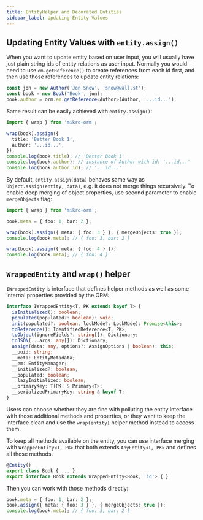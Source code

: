 ```yaml
---
title: EntityHelper and Decorated Entities
sidebar_label: Updating Entity Values
---
```


## Updating Entity Values with `entity.assign()`

When you want to update entity based on user input, you will usually have just plain
string ids of entity relations as user input. Normally you would need to use 
`em.getReference()` to create references from each id first, and then
use those references to update entity relations:

```typescript
const jon = new Author('Jon Snow', 'snow@wall.st');
const book = new Book('Book', jon);
book.author = orm.em.getReference<Author>(Author, '...id...');
```

Same result can be easily achieved with `entity.assign()`:

```typescript
import { wrap } from 'mikro-orm';

wrap(book).assign({ 
  title: 'Better Book 1', 
  author: '...id...',
});
console.log(book.title); // 'Better Book 1'
console.log(book.author); // instance of Author with id: '...id...'
console.log(book.author.id); // '...id...'
```

By default, `entity.assign(data)` behaves same way as `Object.assign(entity, data)`, 
e.g. it does not merge things recursively. To enable deep merging of object properties, 
use second parameter to enable `mergeObjects` flag:

```typescript
import { wrap } from 'mikro-orm';

book.meta = { foo: 1, bar: 2 };

wrap(book).assign({ meta: { foo: 3 } }, { mergeObjects: true });
console.log(book.meta); // { foo: 3, bar: 2 }

wrap(book).assign({ meta: { foo: 4 } });
console.log(book.meta); // { foo: 4 }
```

## `WrappedEntity` and `wrap()` helper

`IWrappedEntity` is interface that defines helper methods as well as some internal 
properties provided by the ORM:

```typescript
interface IWrappedEntity<T, PK extends keyof T> {
  isInitialized(): boolean;
  populated(populated?: boolean): void;
  init(populated?: boolean, lockMode?: LockMode): Promise<this>;
  toReference(): IdentifiedReference<T, PK>;
  toObject(ignoreFields?: string[]): Dictionary;
  toJSON(...args: any[]): Dictionary;
  assign(data: any, options?: AssignOptions | boolean): this;
  __uuid: string;
  __meta: EntityMetadata;
  __em: EntityManager;
  __initialized?: boolean;
  __populated: boolean;
  __lazyInitialized: boolean;
  __primaryKey: T[PK] & Primary<T>;
  __serializedPrimaryKey: string & keyof T;
}
```

Users can choose whether they are fine with polluting the entity interface with 
those additional methods and properties, or they want to keep the interface clean 
and use the `wrap(entity)` helper method instead to access them. 

To keep all methods available on the entity, you can use interface merging with 
`WrappedEntity<T, PK>` that both extends `AnyEntity<T, PK>` and defines all those methods.

```typescript
@Entity()
export class Book { ... }
export interface Book extends WrappedEntity<Book, 'id'> { }
```

Then you can work with those methods directly:

```typescript
book.meta = { foo: 1, bar: 2 };
book.assign({ meta: { foo: 3 } }, { mergeObjects: true });
console.log(book.meta); // { foo: 3, bar: 2 }
```
